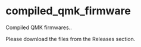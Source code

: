 # compiled_qmk_firmware
Compiled QMK firmwares..

Please download the files from the Releases section.
